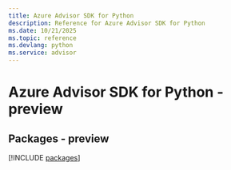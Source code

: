 ```yaml
---
title: Azure Advisor SDK for Python
description: Reference for Azure Advisor SDK for Python
ms.date: 10/21/2025
ms.topic: reference
ms.devlang: python
ms.service: advisor
---
```

# Azure Advisor SDK for Python - preview
## Packages - preview
[!INCLUDE [packages](advisor-index.md)]